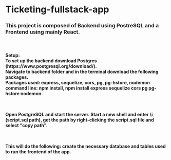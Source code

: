 # Ticketing-fullstack-app

<h3>
  This project is composed of Backend using PostreSQL and a Frontend using mainly React.
      
</h3>

<h4>
  <br><br>Setup:
    <br>To set up the backend download Postgres (https://www.postgresql.org/download/).
    <br>Navigate to backend folder and in the terminal download the following packages.
    <br>Packages used: express, sequelize, cors, pg, pg-hstore, nodemon
    <br>command line: npm install, npm install express sequelize cors pg pg-hstore nodemon.

  <br><br>Open PostgreSQL and start the server. Start a new shell and enter \i (script.sql path), get the path by right-clicking the script.sql file and select "copy path".


  <br><br>This will do the following:
  create the necessary database and tables used to run the frontend of the app.
    
</h4>
